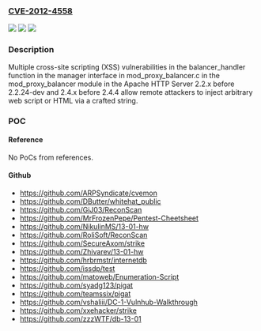 ### [CVE-2012-4558](https://cve.mitre.org/cgi-bin/cvename.cgi?name=CVE-2012-4558)
![](https://img.shields.io/static/v1?label=Product&message=n%2Fa&color=blue)
![](https://img.shields.io/static/v1?label=Version&message=n%2Fa&color=blue)
![](https://img.shields.io/static/v1?label=Vulnerability&message=n%2Fa&color=brighgreen)

### Description

Multiple cross-site scripting (XSS) vulnerabilities in the balancer_handler function in the manager interface in mod_proxy_balancer.c in the mod_proxy_balancer module in the Apache HTTP Server 2.2.x before 2.2.24-dev and 2.4.x before 2.4.4 allow remote attackers to inject arbitrary web script or HTML via a crafted string.

### POC

#### Reference
No PoCs from references.

#### Github
- https://github.com/ARPSyndicate/cvemon
- https://github.com/DButter/whitehat_public
- https://github.com/GiJ03/ReconScan
- https://github.com/MrFrozenPepe/Pentest-Cheetsheet
- https://github.com/NikulinMS/13-01-hw
- https://github.com/RoliSoft/ReconScan
- https://github.com/SecureAxom/strike
- https://github.com/Zhivarev/13-01-hw
- https://github.com/hrbrmstr/internetdb
- https://github.com/issdp/test
- https://github.com/matoweb/Enumeration-Script
- https://github.com/syadg123/pigat
- https://github.com/teamssix/pigat
- https://github.com/vshaliii/DC-1-Vulnhub-Walkthrough
- https://github.com/xxehacker/strike
- https://github.com/zzzWTF/db-13-01

